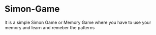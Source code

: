 # Simon-Game
It is a simple Simon Game or Memory Game where you have to use your memory and learn and remeber the patterns
